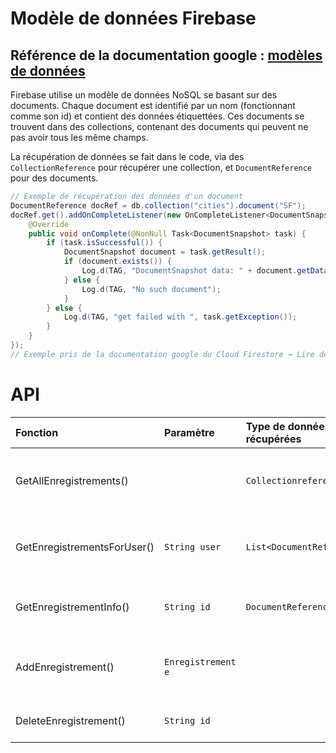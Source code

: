 # Modèle de données Firebase
Référence de la documentation google : [modèles de données](https://firebase.google.com/docs/firestore/data-model)
---
Firebase utilise un modèle de données NoSQL se basant sur des documents. Chaque document est identifié par un nom (fonctionnant comme son id) et contient des données étiquettées. Ces documents se trouvent dans des collections, contenant des documents qui peuvent ne pas avoir tous les même champs.

La récupération de données se fait dans le code, via des `CollectionReference` pour récupérer une collection, et `DocumentReference` pour des documents. 
```java
// Exemple de récupération des données d'un document
DocumentReference docRef = db.collection("cities").document("SF");
docRef.get().addOnCompleteListener(new OnCompleteListener<DocumentSnapshot>() {
    @Override
    public void onComplete(@NonNull Task<DocumentSnapshot> task) {
        if (task.isSuccessful()) {
            DocumentSnapshot document = task.getResult();
            if (document.exists()) {
                Log.d(TAG, "DocumentSnapshot data: " + document.getData());
            } else {
                Log.d(TAG, "No such document");
            }
        } else {
            Log.d(TAG, "get failed with ", task.getException());
        }
    }
});
// Exemple pris de la documentation google du Cloud Firestore → Lire des données → Obtenir les données → Obtenir un document
```

# API

|        Fonction         |   Paramètre   | Type de données récupérées |                             Description                              |
|:------------------------|:--------------|:---------------------------|:---------------------------------------------------------------------|
| GetAllEnregistrements() |               |    `Collectionreference`   | Récupère tous les enregistrements de la collection 'enregistrements' |
| GetEnregistrementsForUser() | `String user` | `List<DocumentReference>`| Récupère tous les enregistrements pour un user donné               |
| GetEnregistrementInfo() | `String id`   | `DocumentReference`        | Récupère les informations d'un document précis                       |
| AddEnregistrement()     | `Enregistrement e`|                        | Ajoute un enregistrement dans la collection des enregistrements      |
| DeleteEnregistrement()  | `String id`   |                            | Supprime un enregistrement donné                                     |
